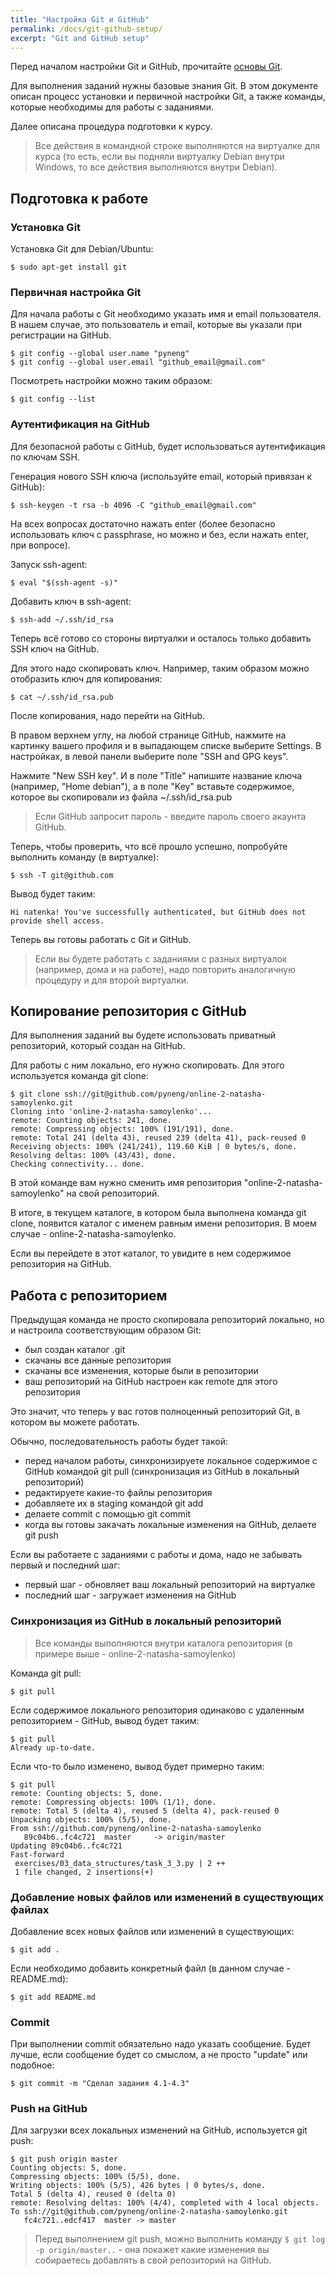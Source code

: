 ```yaml
---
title: "Настройка Git и GitHub"
permalink: /docs/git-github-setup/
excerpt: "Git and GitHub setup"
---
```


Перед началом настройки Git и GitHub, прочитайте [основы Git](https://pyneng.github.io/docs/git-basics/).

Для выполнения заданий нужны базовые знания Git.
В этом документе описан процесс установки и первичной настройки Git, а также команды, которые необходимы для работы с заданиями.

Далее описана процедура подготовки к курсу.

> Все действия в командной строке выполняются на виртуалке для курса (то есть, если вы подняли виртуалку Debian внутри Windows, то все действия выполняются внутри Debian).

## Подготовка к работе

### Установка Git

Установка Git для Debian/Ubuntu:
```
$ sudo apt-get install git
```

### Первичная настройка Git

Для начала работы с Git необходимо указать имя и email пользователя.
В нашем случае, это пользователь и email, которые вы указали при регистрации на GitHub.

```
$ git config --global user.name "pyneng"
$ git config --global user.email "github_email@gmail.com"
```

Посмотреть настройки можно таким образом:
```
$ git config --list
```

### Аутентификация на GitHub

Для безопасной работы с GitHub, будет использоваться аутентификация по ключам SSH.

Генерация нового SSH ключа (используйте email, который привязан к GitHub):
```
$ ssh-keygen -t rsa -b 4096 -C "github_email@gmail.com"
```

На всех вопросах достаточно нажать enter (более безопасно использовать ключ с passphrase, но можно и без, если нажать enter, при вопросе).

Запуск ssh-agent:
```
$ eval "$(ssh-agent -s)"
```

Добавить ключ в ssh-agent:
```
$ ssh-add ~/.ssh/id_rsa
```

Теперь всё готово со стороны виртуалки и осталось только добавить SSH ключ на GitHub.

Для этого надо скопировать ключ.
Например, таким образом можно отобразить ключ для копирования:
```
$ cat ~/.ssh/id_rsa.pub
```

После копирования, надо перейти на GitHub.

В правом верхнем углу, на любой странице GitHub, нажмите на картинку вашего профиля и в выпадающем списке выберите Settings.
В настройках, в левой панели выберите поле "SSH and GPG keys".

Нажмите "New SSH key".
И в поле "Title" напишите название ключа (например, "Home debian"), а в поле "Key" вставьте содержимое, которое вы скопировали из файла ~/.ssh/id_rsa.pub

> Если GitHub запросит пароль - введите пароль своего акаунта GitHub.


Теперь, чтобы проверить, что всё прошло успешно, попробуйте выполнить команду (в виртуалке):
```
$ ssh -T git@github.com
```

Вывод будет таким:
```
Hi natenka! You've successfully authenticated, but GitHub does not provide shell access.
```

Теперь вы готовы работать с Git и GitHub.

> Если вы будете работать с заданиями с разных виртуалок (например, дома и на работе), надо повторить аналогичную процедуру и для второй виртуалки.

## Копирование репозитория с GitHub

Для выполнения заданий вы будете использовать приватный репозиторий, который создан на GitHub.

Для работы с ним локально, его нужно скопировать.
Для этого используется команда git clone:
```
$ git clone ssh://git@github.com/pyneng/online-2-natasha-samoylenko.git
Cloning into 'online-2-natasha-samoylenko'...
remote: Counting objects: 241, done.
remote: Compressing objects: 100% (191/191), done.
remote: Total 241 (delta 43), reused 239 (delta 41), pack-reused 0
Receiving objects: 100% (241/241), 119.60 KiB | 0 bytes/s, done.
Resolving deltas: 100% (43/43), done.
Checking connectivity... done.
```

В этой команде вам нужно сменить имя репозитория "online-2-natasha-samoylenko" на свой репозиторий.

В итоге, в текущем каталоге, в котором была выполнена команда git clone, появится каталог с именем равным имени репозитория.
В моем случае - online-2-natasha-samoylenko.

Если вы перейдете в этот каталог, то увидите в нем содержимое репозитория на GitHub.

## Работа с репозиторием

Предыдущая команда не просто скопировала репозиторий локально, но и настроила соответствующим образом Git:

* был создан каталог .git
* скачаны все данные репозитория
* скачаны все изменения, которые были в репозитории
* ваш репозиторий на GitHub настроен как remote для этого репозитория

Это значит, что теперь у вас готов полноценный репозиторий Git, в котором вы можете работать.

Обычно, последовательность работы будет такой:

* перед началом работы, синхронизируете локальное содержимое с GitHub командой git pull (синхронизация из GitHub в локальный репозиторий)
* редактируете какие-то файлы репозитория
* добавляете их в staging командой git add
* делаете commit с помощью git commit
* когда вы готовы закачать локальные изменения на GitHub, делаете git push

Если вы работаете с заданиями с работы и дома, надо не забывать первый и последний шаг:

* первый шаг - обновляет ваш локальный репозиторий на виртуалке
* последний шаг - загружает изменения на GitHub

### Синхронизация из GitHub в локальный репозиторий

> Все команды выполняются внутри каталога репозитория (в примере выше - online-2-natasha-samoylenko)

Команда git pull:
```
$ git pull
```

Если содержимое локального репозитория одинаково с удаленным репозиторием - GitHub, вывод будет таким:
```
$ git pull
Already up-to-date.
```

Если что-то было изменено, вывод будет примерно таким:
```
$ git pull
remote: Counting objects: 5, done.
remote: Compressing objects: 100% (1/1), done.
remote: Total 5 (delta 4), reused 5 (delta 4), pack-reused 0
Unpacking objects: 100% (5/5), done.
From ssh://github.com/pyneng/online-2-natasha-samoylenko
   89c04b6..fc4c721  master     -> origin/master
Updating 89c04b6..fc4c721
Fast-forward
 exercises/03_data_structures/task_3_3.py | 2 ++
 1 file changed, 2 insertions(+)

```

### Добавление новых файлов или изменений в существующих файлах

Добавление всех новых файлов или изменений в существующих:
```
$ git add .
```

Если необходимо добавить конкретный файл (в данном случае - README.md):
```
$ git add README.md
```

### Commit

При выполнении commit обязательно надо указать сообщение.
Будет лучше, если сообщение будет со смыслом, а не просто "update" или подобное:

```
$ git commit -m "Сделал задания 4.1-4.3"
```

### Push на GitHub

Для загрузки всех локальных изменений на GitHub, используется git push:
```
$ git push origin master
Counting objects: 5, done.
Compressing objects: 100% (5/5), done.
Writing objects: 100% (5/5), 426 bytes | 0 bytes/s, done.
Total 5 (delta 4), reused 0 (delta 0)
remote: Resolving deltas: 100% (4/4), completed with 4 local objects.
To ssh://git@github.com/pyneng/online-2-natasha-samoylenko.git
   fc4c721..edcf417  master -> master
```

> Перед выполнением git push, можно выполнить команду ```$ git log -p origin/master..``` - она покажет какие изменения вы собираетесь добавлять в свой репозиторий на GitHub.

